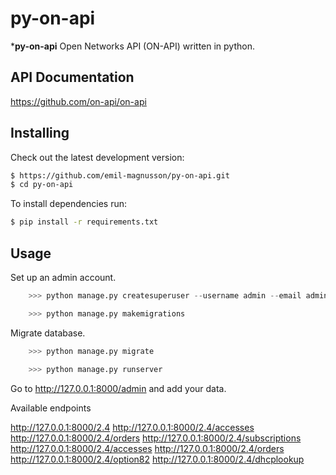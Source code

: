 # py-on-api
 ***py-on-api** Open Networks API (ON-API) written in python.
 


## API Documentation ##
https://github.com/on-api/on-api

## Installing ##
Check out the latest development version:
```bash
$ https://github.com/emil-magnusson/py-on-api.git
$ cd py-on-api
```
To install dependencies run:
```bash
$ pip install -r requirements.txt
```

## Usage 
Set up an admin account.
```python
    >>> python manage.py createsuperuser --username admin --email admin@example.com
```

```python
    >>> python manage.py makemigrations
```
Migrate database.
```python
    >>> python manage.py migrate
```

```python
    >>> python manage.py runserver
```

Go to http://127.0.0.1:8000/admin and add your data.

Available endpoints

http://127.0.0.1:8000/2.4
http://127.0.0.1:8000/2.4/accesses
http://127.0.0.1:8000/2.4/orders
http://127.0.0.1:8000/2.4/subscriptions
http://127.0.0.1:8000/2.4/accesses
http://127.0.0.1:8000/2.4/orders
http://127.0.0.1:8000/2.4/option82
http://127.0.0.1:8000/2.4/dhcplookup
#

